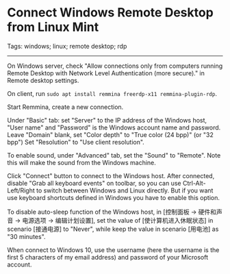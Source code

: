 # Connect Windows Remote Desktop from Linux Mint
Tags: windows; linux; remote desktop; rdp

------

On Windows server, check "Allow connections only from computers running
Remote Desktop with Network Level Authentication (more secure)."
in Remote desktop settings.

On client, run `sudo apt install remmina freerdp-x11 remmina-plugin-rdp`.

Start Remmina, create a new connection.

Under "Basic" tab:
set "Server" to the IP address of the Windows host,
"User name" and "Password" is the Windows account name and password.
Leave "Domain" blank,
set "Color depth" to "True color (24 bpp)" (or "32 bpp")
Set "Resolution" to "Use client resolution".

To enable sound, under "Advanced" tab, set the "Sound" to "Remote".
Note this will make the sound from the Windows machine.

Click "Connect" button to connect to the Windows host.
After connected, disable "Grab all keyboard events" on toolbar,
so you can use Ctrl-Alt-Left/Right to switch between Windows and Linux directly.
But if you want use keyboard shortcuts defined in Windows
you have to enable this option.

To disable auto-sleep function of the Windows host,
in [控制面板 -> 硬件和声音 -> 电源选项 -> 编辑计划设置],
set the value of [使计算机进入休眠状态] in scenario [接通电源] to "Never",
while keep the value in scenario [用电池] as "30 minutes".

When connect to Windows 10, use the username (here the username is the first 5
characters of my email address) and password of your Microsoft account.
